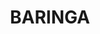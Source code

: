 ---
lastmod: '2025-04-06T06:05:21+00:00'
latitude: -26.81040958
layout: suburb
longitude: 153.0830469
postcode: '4551'
state: QLD
title: BARINGA
url: /qld/baringa/
---